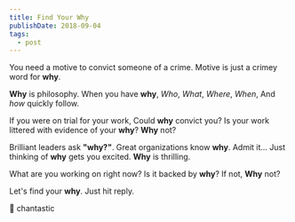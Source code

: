 ```yaml
---
title: Find Your Why
publishDate: 2018-09-04
tags:
  - post
---
```


You need a motive to convict someone of a crime.
Motive is just a crimey word for **why**.

**Why** is philosophy.
When you have **why**,
_Who_,
_What_,
_Where_,
_When_,
And _how_ quickly follow.

If you were on trial for your work,
Could **why** convict you?
Is your work littered with evidence of your **why**?
**Why** not?

Brilliant leaders ask **"why?"**.
Great organizations know **why**.
Admit it...
Just thinking of **why** gets you excited.
**Why** is thrilling.

What are you working on right now?
Is it backed by **why**?
If not,
**Why** not?

Let's find your **why**.
Just hit reply.

💝 chantastic
